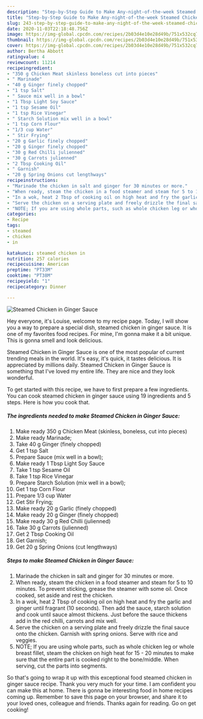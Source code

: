 ```yaml
---
description: "Step-by-Step Guide to Make Any-night-of-the-week Steamed Chicken in Ginger Sauce"
title: "Step-by-Step Guide to Make Any-night-of-the-week Steamed Chicken in Ginger Sauce"
slug: 243-step-by-step-guide-to-make-any-night-of-the-week-steamed-chicken-in-ginger-sauce
date: 2020-11-03T22:18:48.756Z
image: https://img-global.cpcdn.com/recipes/2b03d4e10e28d49b/751x532cq70/steamed-chicken-in-ginger-sauce-recipe-main-photo.jpg
thumbnail: https://img-global.cpcdn.com/recipes/2b03d4e10e28d49b/751x532cq70/steamed-chicken-in-ginger-sauce-recipe-main-photo.jpg
cover: https://img-global.cpcdn.com/recipes/2b03d4e10e28d49b/751x532cq70/steamed-chicken-in-ginger-sauce-recipe-main-photo.jpg
author: Bertha Abbott
ratingvalue: 4
reviewcount: 11214
recipeingredient:
- "350 g Chicken Meat skinless boneless cut into pieces"
- " Marinade"
- "40 g Ginger finely chopped"
- "1 tsp Salt"
- " Sauce mix well in a bowl"
- "1 Tbsp Light Soy Sauce"
- "1 tsp Sesame Oil"
- "1 tsp Rice Vinegar"
- " Starch Solution mix well in a bowl"
- "1 tsp Corn Flour"
- "1/3 cup Water"
- " Stir Frying"
- "20 g Garlic finely chopped"
- "20 g Ginger finely chopped"
- "30 g Red Chilli julienned"
- "30 g Carrots julienned"
- "2 Tbsp Cooking Oil"
- " Garnish"
- "20 g Spring Onions cut lengthways"
recipeinstructions:
- "Marinade the chicken in salt and ginger for 30 minutes or more."
- "When ready, steam the chicken in a food steamer and steam for 5 to 10 minutes. To prevent sticking, grease the steamer with some oil. Once cooked, set aside and rest the chicken."
- "In a wok, heat 2 Tbsp of cooking oil on high heat and fry the garlic and ginger until fragrant (10 seconds). Then add the sauce, starch solution and cook until sauce almost thickens. Just before the sauce thickens add in the red chilli, carrots and mix well."
- "Serve the chicken on a serving plate and freely drizzle the final sauce onto the chicken. Garnish with spring onions. Serve with rice and veggies."
- "NOTE; If you are using whole parts, such as whole chicken leg or whole breast fillet, steam the chicken on high heat for 15 - 20 minutes to make sure that the entire part is cooked right to the bone/middle. When serving, cut the parts into segments."
categories:
- Recipe
tags:
- steamed
- chicken
- in

katakunci: steamed chicken in 
nutrition: 257 calories
recipecuisine: American
preptime: "PT33M"
cooktime: "PT38M"
recipeyield: "1"
recipecategory: Dinner

---
```



![Steamed Chicken in Ginger Sauce](https://img-global.cpcdn.com/recipes/2b03d4e10e28d49b/751x532cq70/steamed-chicken-in-ginger-sauce-recipe-main-photo.jpg)

Hey everyone, it's Louise, welcome to my recipe page. Today, I will show you a way to prepare a special dish, steamed chicken in ginger sauce. It is one of my favorites food recipes. For mine, I'm gonna make it a bit unique. This is gonna smell and look delicious.

Steamed Chicken in Ginger Sauce is one of the most popular of current trending meals in the world. It's easy, it's quick, it tastes delicious. It is appreciated by millions daily. Steamed Chicken in Ginger Sauce is something that I've loved my entire life. They are nice and they look wonderful.




To get started with this recipe, we have to first prepare a few ingredients. You can cook steamed chicken in ginger sauce using 19 ingredients and 5 steps. Here is how you cook that.

<!--inarticleads1-->

##### The ingredients needed to make Steamed Chicken in Ginger Sauce:

1. Make ready 350 g Chicken Meat (skinless, boneless, cut into pieces)
1. Make ready  Marinade;
1. Take 40 g Ginger (finely chopped)
1. Get 1 tsp Salt
1. Prepare  Sauce (mix well in a bowl);
1. Make ready 1 Tbsp Light Soy Sauce
1. Take 1 tsp Sesame Oil
1. Take 1 tsp Rice Vinegar
1. Prepare  Starch Solution (mix well in a bowl);
1. Get 1 tsp Corn Flour
1. Prepare 1/3 cup Water
1. Get  Stir Frying;
1. Make ready 20 g Garlic (finely chopped)
1. Make ready 20 g Ginger (finely chopped)
1. Make ready 30 g Red Chilli (julienned)
1. Take 30 g Carrots (julienned)
1. Get 2 Tbsp Cooking Oil
1. Get  Garnish;
1. Get 20 g Spring Onions (cut lengthways)




<!--inarticleads2-->

##### Steps to make Steamed Chicken in Ginger Sauce:

1. Marinade the chicken in salt and ginger for 30 minutes or more.
1. When ready, steam the chicken in a food steamer and steam for 5 to 10 minutes. To prevent sticking, grease the steamer with some oil. Once cooked, set aside and rest the chicken.
1. In a wok, heat 2 Tbsp of cooking oil on high heat and fry the garlic and ginger until fragrant (10 seconds). Then add the sauce, starch solution and cook until sauce almost thickens. Just before the sauce thickens add in the red chilli, carrots and mix well.
1. Serve the chicken on a serving plate and freely drizzle the final sauce onto the chicken. Garnish with spring onions. Serve with rice and veggies.
1. NOTE; If you are using whole parts, such as whole chicken leg or whole breast fillet, steam the chicken on high heat for 15 - 20 minutes to make sure that the entire part is cooked right to the bone/middle. When serving, cut the parts into segments.




So that's going to wrap it up with this exceptional food steamed chicken in ginger sauce recipe. Thank you very much for your time. I am confident you can make this at home. There is gonna be interesting food in home recipes coming up. Remember to save this page on your browser, and share it to your loved ones, colleague and friends. Thanks again for reading. Go on get cooking!
